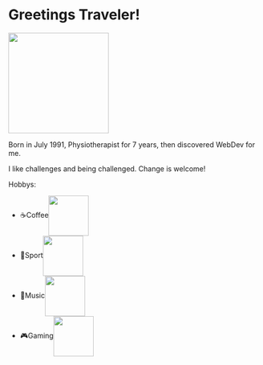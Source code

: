 # Greetings Traveler!

<img src="https://media.giphy.com/media/vFKqnCdLPNOKc/giphy.gif" width="200" height="200" />

Born in July 1991, Physiotherapist for 7 years, then discovered WebDev for me.

I like challenges and being challenged. Change is welcome!

Hobbys: 
- ☕Coffee<img src="https://media.giphy.com/media/M4ecx9P2jI4tq/giphy.gif" width="80" heigth="80" align="center"/>
- 💪Sport<img src="https://media.giphy.com/media/htFUXJH5vjgIw/giphy.gif" width="80" heigth="80" align="center"/>
- 🎵Music<img src="https://media.giphy.com/media/ku5EcFe4PNGWA/giphy.gif" width="80" heigth="80" align="center"/>
- 🎮Gaming<img src="https://media.giphy.com/media/y0NFayaBeiWEU/giphy.gif" width="80" heigth="80" align="center"/>
